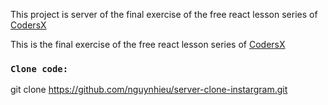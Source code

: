 This project is server of the final exercise of the free react lesson series of [CodersX](https://coders-x.com/)

This is the final exercise of the free react lesson series of [CodersX](https://coders-x.com/)

### `Clone code: `

git clone https://github.com/nguynhieu/server-clone-instargram.git


